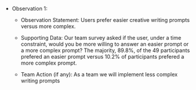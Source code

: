 - Observation 1:

  - Observation Statement: Users prefer easier creative writing prompts versus more complex.

  - Supporting Data: Our team survey asked if the user, under a time constraint, would you be more willing to answer an easier prompt or a more complex prompt? The majority, 89.8%, of the 49 participants prefered an easier prompt versus 10.2% of participants prefered a more complex prompt.

  - Team Action (if any): As a team we will implement less complex writing prompts 